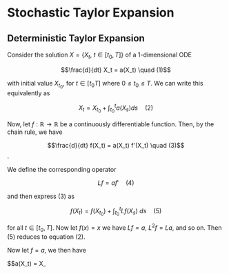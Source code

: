 # Stochastic Taylor Expansion

## Deterministic Taylor Expansion

Consider the solution $X = \{ X_t,\ t \in [t_0, T] \}$ of a 1-dimensional ODE

$$\frac{d}{dt} X_t = a(X_t) \quad (1)$$

with initial value $X_{t_0}$, for $t \in [t_0 T]$ where $0 \leq t_0 \leq T$. We can write this equivalently as

$$X_t = X_{t_0} + \int_{t_0}^t a(X_s) ds \quad (2)$$

Now, let $f : \mathbb{R} \to \mathbb{R}$ be a continuously differentiable function. Then, by the chain rule, we have

$$\frac{d}{dt} f(X_t) = a(X_t) f'(X_t) \quad (3)$$.

We define the corresponding operator

$$L f = a f' \quad (4)$$

and then express (3) as

$$f(X_t) = f(X_{t_0}) + \int_{t_0}^t L f(X_s)\ ds \quad (5)$$

for all $t \in [t_0, T]$.  Now let $f(x) = x$ we have $Lf = a$, $L^2 f = La$, and so on. Then (5) reduces to equation (2).

Now let $f=a$, we then have

$$a(X_t) = X_
<!--stackedit_data:
eyJoaXN0b3J5IjpbLTEzNTA0Mjc4MzAsMTI5MjA5MjU2MSwxOD
U1Mjk1OTA5LC0zNzQzMzM2OF19
-->